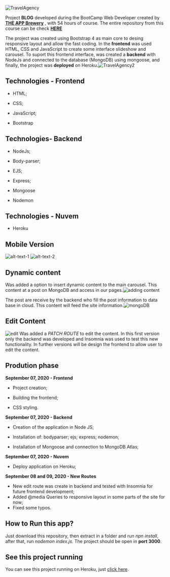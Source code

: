 
  
  

![TravelAgency](https://github.com/thiagohrcosta/TravelSite/blob/master/files/travelup7.png?raw=true)

  

Project **BLOG** developed during the BootCamp Web Developer created by **[THE APP Brewery](https://www.appbrewery.co/)** , with 54 hours of course. The entire repository from this course can be check **[HERE](https://github.com/thiagohrcosta/CursosDesenvolvimentoWeb/tree/master/webDevelopment)**

  
  

The project was created using Bootstrap 4 as main core to desing responsive layout and allow the fast coding. In the **frontend** was used HTML, CSS and JavaScript to create some interface slideshow and carousel. To suport this frontend interface, was created a **backend** with NodeJs and connected to the database (MongoDB) using mongoose, and finally, the project was **deployed** on Heroku.![TravelAgency2](https://github.com/thiagohrcosta/TravelSite/blob/master/files/travelup8.png?raw=true)

## Technologies - Frontend

- HTML;

- CSS;

- JavaScript;

- Bootstrap

  

## Technologies- Backend

- NodeJs;

- Body-parser;

- EJS;

- Express;

- Mongoose

- Nodemon

## Technologies - Nuvem

- Heroku

## Mobile Version

  

![alt-text-1](https://github.com/thiagohrcosta/TravelSite/blob/master/files/travelup2.png?raw=true) ![alt-text-2](https://github.com/thiagohrcosta/TravelSite/blob/master/files/travelup1.png?raw=true)

## Dynamic content

Was added a option to insert dynamic content to the main carousel. This content at a post on MongoDB and access in our pages.![adding content](https://github.com/thiagohrcosta/TravelSite/blob/master/files/travelup11.png?raw=true)

The post are receive by the backend who fill the post information to data base in cloud. This content will feed the site information.![mongoDB](https://github.com/thiagohrcosta/TravelSite/blob/master/files/travelup6.png?raw=true)

## Edit Content
![edit](https://github.com/thiagohrcosta/TravelSite/blob/master/files/travelSiteEdit1.png?raw=true)
Was added a *PATCH ROUTE* to edit the content. In this first version only the backend was developed and Insomnia was used to test this new functionality. In further versions will be design the frontend to allow user to edit the content.

## Prodution phase

**September 07, 2020 - Frontend**

- Project creation;

- Building the frontend;

- CSS styling.

**September 07, 2020 - Backend**

- Creation of the application in Node JS;

- Installation of: bodyparser; ejs; express; nodemon;

- Installation of Mongoose and connection to MongoDB Atlas;

**September 07, 2020 - Nuvem**

- Deploy application on Heroku;

**September 08 and 09, 2020 - New Routes**
- New edit route was create in backend and tested with Insomnia for future frontend development;
- Added @media Queries to responsive layout in some parts of the site for now;
- Fixed some typos.
  
## How to Run this app?

Just download this repository, then extract in a folder and run *npn install*, after that, run *nodemon index.js*. The project should be open in **port 3000**.

  

## See this project running

You can see this project running on Heroku, just [click here](https://shrouded-retreat-19193.herokuapp.com/).